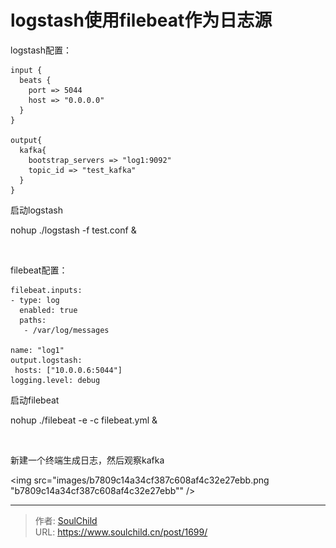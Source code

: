 # logstash使用filebeat作为日志源

<!--more-->
logstash配置：
<pre class="pure-highlightjs"><code class="null">input {
  beats {
    port =&gt; 5044
    host =&gt; "0.0.0.0"
  }
}

output{
  kafka{
    bootstrap_servers =&gt; "log1:9092"
    topic_id =&gt; "test_kafka"
  }
}</code></pre>
启动logstash

nohup ./logstash -f test.conf &amp;

&nbsp;

filebeat配置：
<pre class="pure-highlightjs"><code class="null">filebeat.inputs:
- type: log
  enabled: true
  paths:
   - /var/log/messages

name: "log1"
output.logstash:
 hosts: ["10.0.0.6:5044"]
logging.level: debug
</code></pre>
启动filebeat

nohup ./filebeat -e -c filebeat.yml &amp;

&nbsp;

新建一个终端生成日志，然后观察kafka

<img src="images/b7809c14a34cf387c608af4c32e27ebb.png "b7809c14a34cf387c608af4c32e27ebb"" />


---

> 作者: [SoulChild](https://www.soulchild.cn)  
> URL: https://www.soulchild.cn/post/1699/  

